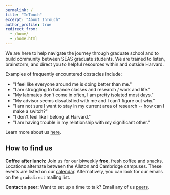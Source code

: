 ```yaml
---
permalink: /
title: "InTouch"
excerpt: "About InTouch"
author_profile: true
redirect_from: 
  - /home/
  - /home.html
---
```


We are here to help navigate the journey through graduate school and to build community between SEAS graduate students.
We are trained to listen, brainstorm, and direct you to helpful resources within and outside Harvard.

Examples of frequently encountered obstacles include:
* "I feel like everyone around me is doing better than me."
* "I am struggling to balance classes and research / work and life."
* "My labmates don't come in often, I am pretty isolated most days."
* "My advisor seems dissatisfied with me and I can't figure out why."
* "I am not sure I want to stay in my current area of research -- how can I make a switch?"
* "I don't feel like I belong at Harvard."
* "I am having trouble in my relationship with my significant other."

Learn more about us [here](/about-us).

## How to find us

**Coffee after lunch:** Join us for our biweekly **free**, fresh coffee and snacks.
Locations alternate between the Allston and Cambridge campuses. 
These events are listed on our [calendar](/calendar).
Alternatively, you can look for our emails on the `gradsdirect` mailing list.

**Contact a peer:** Want to set up a time to talk? Email any of us [peers](/peers).
